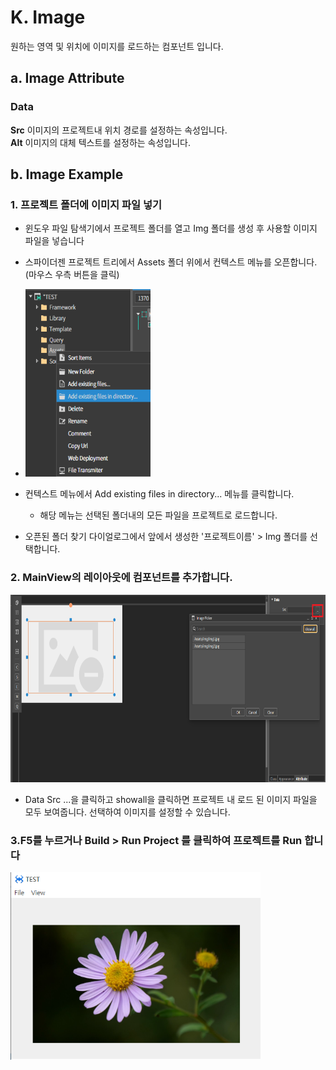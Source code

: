 
# K. Image
원하는 영역 및 위치에 이미지를 로드하는 컴포넌트 입니다.
## a. Image Attribute
### **Data**<br>
**Src** 이미지의 프로젝트내 위치 경로를 설정하는 속성입니다.<br>
**Alt** 이미지의 대체 텍스트를 설정하는 속성입니다.

## b. Image Example

### 1. 프로젝트 폴더에 이미지 파일 넣기

  * 윈도우 파일 탐색기에서 프로젝트 폴더를 열고 Img 폴더를 생성 후 사용할 이미지 파일을 넣습니다<br>

 *  스파이더젠 프로젝트 트리에서 Assets 폴더 위에서 컨텍스트 메뉴를 오픈합니다.(마우스 우측 버튼을 클릭)<br>

 * <img src="./img/img1.png" height="300px" width="200px"><br>

 * 컨텍스트 메뉴에서 Add existing files in directory... 메뉴를 클릭합니다. 
   *  해당 메뉴는 선택된 폴더내의 모든 파일을 프로젝트로 로드합니다.
   
* 오픈된 폴더 찾기 다이얼로그에서 앞에서 생성한 '프로젝트이름' > Img 폴더를 선택합니다.



### 2. MainView의 레이아웃에 컴포넌트를 추가합니다.<br>


 <img src="./img/img2.png" height="300px" width="700px"><br>

 *  Data Src ...을 클릭하고 showall을 클릭하면 프로젝트 내 로드 된 이미지 파일을 모두 보여줍니다. 선택하여 이미지를 설정할 수 있습니다.


### 3.F5를 누르거나 Build > Run Project 를 클릭하여 프로젝트를 Run 합니다

 <img src="./img/img3.png" height="300px" width="400px"><br>